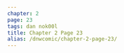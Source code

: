 ```yaml
---
chapter: 2
page: 23
tags: dan nok00l
title: Chapter 2 Page 23
alias: /dnwcomic/chapter-2-page-23/
---
```


